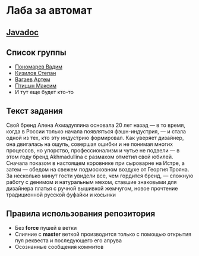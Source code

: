 # Лаба за автомат
## [Javadoc](https://vxdxk.github.io/programming-group-project/)
## Список группы
- [Пономарев Вадим](https://github.com/VxDxK)
- [Кизилов Степан](https://github.com/AwFaGi)
- [Вагаев Артем](https://github.com/X1ebuchek)
- [Птицын Максим](https://github.com/Kyoto67) 
- И тут еще будет кто-то
## Текст задания
Свой бренд Алена Ахмадуллина основала 20 лет назад — в то время,
когда в России только начала появляться фэшн-индустрия, — и стала 
одной из тех, кто эту индустрию формировал. Как уверяет дизайнер,
она двигалась на ощупь, совершая ошибки и не понимая многих процессов, 
но упорство, профессионализм и чутье не подвели — в этом году бренд Akhmadullina с 
размахом отметил свой юбилей. Сначала показом в настоящем коровнике при сыроварне на Истре, 
а затем — обедом на свежем подмосковном воздухе от Георгия Трояна. 
За несколько минут гости увидели все, чем гордится бренд, — сложную работу с денимом и 
натуральным мехом, ставшие знаковыми для дизайнера платья с ручной вышивкой жемчугом, 
новое прочтение традиционной русской фуфайки и косынки

## Правила использования репозитория
- Без **force** пушей в ветки
- Слияние с **master** веткой производится только с помощью открытия пул реквеста и последующего его апрува
- Осознанные сообщения коммитов
